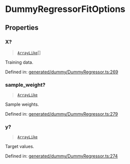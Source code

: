# DummyRegressorFitOptions

## Properties

### X?

> [`ArrayLike`](../types/ArrayLike.md)[]

Training data.

Defined in:  [generated/dummy/DummyRegressor.ts:269](https://github.com/transitive-bullshit/scikit-learn-ts/blob/b59c1ff/packages/sklearn/src/generated/dummy/DummyRegressor.ts#L269)

### sample\_weight?

> [`ArrayLike`](../types/ArrayLike.md)

Sample weights.

Defined in:  [generated/dummy/DummyRegressor.ts:279](https://github.com/transitive-bullshit/scikit-learn-ts/blob/b59c1ff/packages/sklearn/src/generated/dummy/DummyRegressor.ts#L279)

### y?

> [`ArrayLike`](../types/ArrayLike.md)

Target values.

Defined in:  [generated/dummy/DummyRegressor.ts:274](https://github.com/transitive-bullshit/scikit-learn-ts/blob/b59c1ff/packages/sklearn/src/generated/dummy/DummyRegressor.ts#L274)
